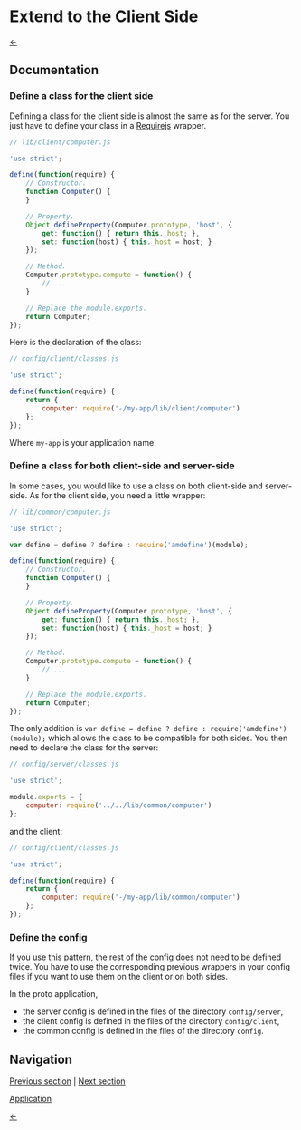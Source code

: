 Extend to the Client Side
=========================

[←](index.md)

Documentation
-------------

### Define a class for the client side

Defining a class for the client side is almost the same as for the server. You just have to define your class in a [Requirejs](http://requirejs.org/docs/node.html) wrapper.

```javascript
// lib/client/computer.js

'use strict';

define(function(require) {
    // Constructor.
    function Computer() {
    }

    // Property.
    Object.defineProperty(Computer.prototype, 'host', {
        get: function() { return this._host; },
        set: function(host) { this._host = host; }
    });

    // Method.
    Computer.prototype.compute = function() {
        // ...
    }

    // Replace the module.exports.
    return Computer;
});
```

Here is the declaration of the class:

```javascript
// config/client/classes.js

'use strict';

define(function(require) {
    return {
        computer: require('-/my-app/lib/client/computer')
    };
});
```

Where `my-app` is your application name.

### Define a class for both client-side and server-side

In some cases, you would like to use a class on both client-side and server-side. As for the client side, you need a little wrapper:

```javascript
// lib/common/computer.js

'use strict';

var define = define ? define : require('amdefine')(module);

define(function(require) {
    // Constructor.
    function Computer() {
    }

    // Property.
    Object.defineProperty(Computer.prototype, 'host', {
        get: function() { return this._host; },
        set: function(host) { this._host = host; }
    });

    // Method.
    Computer.prototype.compute = function() {
        // ...
    }

    // Replace the module.exports.
    return Computer;
});
```

The only addition is `var define = define ? define : require('amdefine')(module);` which allows the class to be compatible for both sides.
You then need to declare the class for the server:

```javascript
// config/server/classes.js

'use strict';

module.exports = {
    computer: require('../../lib/common/computer')
};
```

and the client:

```javascript
// config/client/classes.js

'use strict';

define(function(require) {
    return {
        computer: require('-/my-app/lib/common/computer')
    };
});
```

### Define the config

If you use this pattern, the rest of the config does not need to be defined twice. You have to use the corresponding previous wrappers in your config files if you want to use them on the client or on both sides.

In the proto application,
* the server config is defined in the files of the directory `config/server`,
* the client config is defined in the files of the directory `config/client`,
* the common config is defined in the files of the directory `config`.

Navigation
----------

[Previous section](dependency-injection.md) |
 [Next section](events.md)

[Application](../test/client-side.md)

[←](index.md)